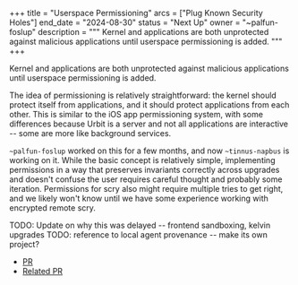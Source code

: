 +++
title = "Userspace Permissioning"
arcs = ["Plug Known Security Holes"]
end_date = "2024-08-30"
status = "Next Up"
owner = "~palfun-foslup"
description = """
Kernel and applications are both unprotected against malicious applications until userspace permissioning is added.
"""
+++

Kernel and applications are both unprotected against malicious applications until userspace permissioning is added.

The idea of permissioning is relatively straightforward: the kernel should protect itself from applications, and it should protect applications from each other.  This is similar to the iOS app permissioning system, with some differences because Urbit is a server and not all applications are interactive -- some are more like background services.

`~palfun-foslup` worked on this for a few months, and now `~tinnus-napbus` is working on it.  While the basic concept is relatively simple, implementing permissions in a way that preserves invariants correctly across upgrades and doesn't confuse the user requires careful thought and probably some iteration.  Permissions for scry also might require multiple tries to get right, and we likely won't know until we have some experience working with encrypted remote scry.

TODO: Update on why this was delayed -- frontend sandboxing, kelvin upgrades
TODO: reference to local agent provenance -- make its own project?

- [PR](https://github.com/urbit/urbit/pull/6493)
- [Related PR](https://github.com/urbit/urbit/pull/6605)
